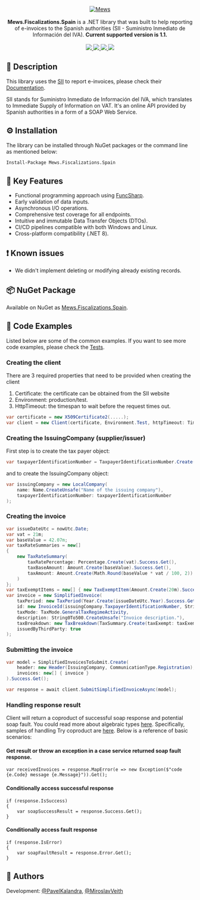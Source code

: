 <p align="center">
    <a href="https://mews.com">
        <img alt="Mews" src="https://user-images.githubusercontent.com/51375082/120493257-16938780-c3bb-11eb-8cb5-0b56fd08240d.png">
    </a>
    <br><br>
    <b>Mews.Fiscalizations.Spain</b> is a .NET library that was built to help reporting of e-invoices to the Spanish authorities (SII - Suministro Inmediato de Información del IVA).
    <b>Current supported version is 1.1.</b>
    <br><br>
    <a href="https://www.nuget.org/packages/Mews.Fiscalizations.Spain/">
        <img src="https://img.shields.io/nuget/v/Mews.Fiscalizations.Spain">
    </a>
    <a href="https://github.com/MewsSystems/fiscalizations/blob/master/LICENSE">
        <img src="https://img.shields.io/github/license/MewsSystems/fiscalizations">
    </a>
    <a href="https://github.com/MewsSystems/fiscalizations/actions/workflows/publish-spain.yml">
        <img src="https://img.shields.io/github/actions/workflow/status/MewsSystems/fiscalizations/publish-spain.yml?branch=master&label=publish">
    </a>
    <a href="https://www.agenciatributaria.es/AEAT.internet/en_gb/SII.html">
        <img src="https://img.shields.io/badge/v1.1-SII-lightgrey">
    </a>
</p>

## 📃 Description

This library uses the [SII](https://www.agenciatributaria.es/AEAT.internet/en_gb/SII.html) to report e-invoices, please check their [Documentation](https://www.agenciatributaria.es/AEAT.internet/en_gb/SII.html).

SII stands for Suministro Inmediato de Información del IVA, which translates to Immediate Supply of Information on VAT.
It's an online API provided by Spanish authorities in a form of a SOAP Web Service.

## ⚙️ Installation

The library can be installed through NuGet packages or the command line as mentioned below:
```bash
Install-Package Mews.Fiscalizations.Spain
```

## 🎯 Key Features

-   Functional programming approach using [FuncSharp](https://github.com/MewsSystems/FuncSharp).
-   Early validation of data inputs.
-   Asynchronous I/O operations.
-   Comprehensive test coverage for all endpoints.
-   Intuitive and immutable Data Transfer Objects (DTOs).
-   CI/CD pipelines compatible with both Windows and Linux.
-   Cross-platform compatibility (.NET 8).

## ❗ Known issues
- We didn't implement deleting or modifying already existing records.

## 📦 NuGet Package

Available on NuGet as [Mews.Fiscalizations.Spain](https://www.nuget.org/packages/Mews.Fiscalizations.Spain/).

## 👀 Code Examples

Listed below are some of the common examples. If you want to see more code examples, please check the [Tests](https://github.com/MewsSystems/fiscalizations/tree/master/src/Spain/Mews.Fiscalizations.Spain.Tests).

### Creating the client
There are 3 required properties that need to be provided when creating the client
1. Certificate: the certificate can be obtained from the SII website
2. Environment: production/test.
3. HttpTimeout: the timespan to wait before the request times out.

```csharp
var certificate = new X509Certificate2(.....);
var client = new Client(certificate, Environment.Test, httpTimeout: TimeSpan.FromSeconds(30));
```

### Creating the IssuingCompany (supplier/issuer)
First step is to create the tax payer object:
```csharp
var taxpayerIdentificationNumber = TaxpayerIdentificationNumber.Create(Countries.Spain, "INSERT_ISSUER_TAX_NUMBER").Success.Get();
```

and to create the IssuingCompany object:
```csharp
var issuingCompany = new LocalCompany(
    name: Name.CreateUnsafe("Name of the issuing company"),
    taxpayerIdentificationNumber: taxpayerIdentificationNumber
);
```

### Creating the invoice
```csharp
var issueDateUtc = nowUtc.Date;
var vat = 21m;
var baseValue = 42.07m;
var taxRateSummaries = new[] 
{
    new TaxRateSummary(
        taxRatePercentage: Percentage.Create(vat).Success.Get(),
        taxBaseAmount: Amount.Create(baseValue).Success.Get(),
        taxAmount: Amount.Create(Math.Round(baseValue * vat / 100, 2)).Success.Get()
    )
};
var taxExemptItems = new[] { new TaxExemptItem(Amount.Create(20m).Success.Get(), CauseOfExemption.OtherGrounds) };
var invoice = new SimplifiedInvoice(
    taxPeriod: new TaxPeriod(Year.Create(issueDateUtc.Year).Success.Get(), (Month)(issueDateUtc.Month - 1)),
    id: new InvoiceId(issuingCompany.TaxpayerIdentificationNumber, String1To60.CreateUnsafe("Invoice_number"), issueDateUtc),
    taxMode: TaxMode.GeneralTaxRegimeActivity,
    description: String0To500.CreateUnsafe("Invoice description."),
    taxBreakdown: new TaxBreakdown(TaxSummary.Create(taxExempt: taxExemptItems, taxed: taxRateSummaries).Success.Get()),
    issuedByThirdParty: true
);
```

### Submitting the invoice
```csharp
var model = SimplifiedInvoicesToSubmit.Create(
    header: new Header(IssuingCompany, CommunicationType.Registration),
    invoices: new[] { invoice }
).Success.Get();

var response = await client.SubmitSimplifiedInvoiceAsync(model);
```

### Handling response result
Client will return a coproduct of successful soap response and potential soap fault. You could read more about algebraic types [here](https://github.com/siroky/FuncSharp). Specifically, samples of handling Try coproduct are [here](https://github.com/siroky/FuncSharp/tree/master/src/FuncSharp.Examples/Try). Below is a reference of basic scenarios:

#### Get result or throw an exception in a case service returned soap fault response.
```
var receivedInvoices = response.MapError(e => new Exception($"code {e.Code} message {e.Message}")).Get();
```

#### Conditionally access successful response
```
if (response.IsSuccess)
{
    var soapSuccessResult = response.Success.Get();
}
```

#### Conditionally access fault response
```
if (response.IsError)
{
    var soapFaultResult = response.Error.Get();
}
```

## 🧑 Authors
Development: [@PavelKalandra](https://github.com/KaliCZ), [@MiroslavVeith](https://github.com/mveith)
